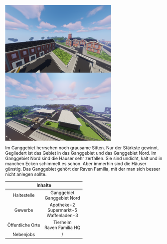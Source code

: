 
<img align="left" width="340" eight="340" src="../../../assets/image/gebiete/Ganggebiet1.png"> <img align="center" width="340" eight="340" src="../../../assets/image/gebiete/Ganggebiet2.png">


Im Ganggebiet herrschen noch grausame Sitten. Nur der Stärkste gewinnt. Gegliedert ist das Gebiet in das Ganggebiet und das Ganggebiet Nord. Im Ganggebiet Nord sind die Häuser sehr zerfallen. Sie sind undicht, kalt und in manchen Ecken schimmelt es schon. Aber immerhin sind die Häuser günstig. Das Ganggebiet gehört der Raven Familia, mit der man sich besser nicht anlegen sollte.

<table>
  <thead>
    <tr>
      <th colspan=2 align="center">Inhalte</th>
    </tr>
  </thead>
  <tbody>
    <tr>
      <td align="center">Haltestelle</td>
      <td align="center">Ganggebiet <br> Ganggebiet Nord</td>
    </tr>
    <tr>
      <td align="center">Gewerbe</td>
      <td align="center">Apotheke-2 <br> Supermarkt-5 <br> Waffenladen-3</td>
    </tr>
    <tr>
      <td align="center">Öffentliche Orte</td>
      <td align="center">Tierheim <br> Raven Familia HQ</td>
    </tr>
    <tr>
      <td align="center">Nebenjobs</td>
      <td align="center">/</td>
    </tr>
  </tbody>
</table> 

